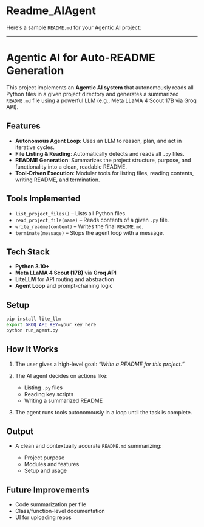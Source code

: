 # Readme_AIAgent
Here’s a sample `README.md` for your Agentic AI project:

---

#  Agentic AI for Auto-README Generation

This project implements an **Agentic AI system** that autonomously reads all Python files in a given project directory and generates a summarized `README.md` file using a powerful LLM (e.g., Meta LLaMA 4 Scout 17B via Groq API).

##  Features

*  **Autonomous Agent Loop**: Uses an LLM to reason, plan, and act in iterative cycles.
*  **File Listing & Reading**: Automatically detects and reads all `.py` files.
*  **README Generation**: Summarizes the project structure, purpose, and functionality into a clean, readable README.
*  **Tool-Driven Execution**: Modular tools for listing files, reading contents, writing README, and termination.

## Tools Implemented

* `list_project_files()` – Lists all Python files.
* `read_project_file(name)` – Reads contents of a given `.py` file.
* `write_readme(content)` – Writes the final `README.md`.
* `terminate(message)` – Stops the agent loop with a message.

## Tech Stack

* **Python 3.10+**
* **Meta LLaMA 4 Scout (17B)** via **Groq API**
* **LiteLLM** for API routing and abstraction
* **Agent Loop** and prompt-chaining logic

## Setup

```bash
pip install lite_llm
export GROQ_API_KEY=your_key_here
python run_agent.py
```

##  How It Works

1. The user gives a high-level goal: *“Write a README for this project.”*
2. The AI agent decides on actions like:

   * Listing `.py` files
   * Reading key scripts
   * Writing a summarized README
3. The agent runs tools autonomously in a loop until the task is complete.

##  Output

* A clean and contextually accurate `README.md` summarizing:

  * Project purpose
  * Modules and features
  * Setup and usage

## Future Improvements

* Code summarization per file
* Class/function-level documentation
* UI for uploading repos
